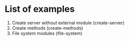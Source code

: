 # List of examples
1. Create server without external module (create-server)
2. Create methods (create-methods)
3. File system modules (file-system)